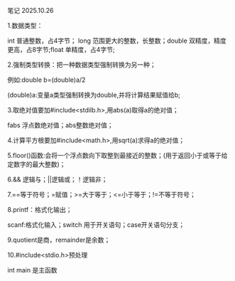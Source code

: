 笔记 2025.10.26

1.数据类型：

int  普通整数，占4字节； long  范围更大的整数，长整数；double  双精度，精度更高，占8字节;float  单精度，占4字节;

2.强制类型转换：把一种数据类型强制转换为另一种；

例如:double b=(double)a/2

(double)a:变量a类型强制转换为double,并将计算结果赋值给b;

3.取绝对值要加#include<stdilb.h>,用abs(a)取得a的绝对值；

fabs 浮点数绝对值；abs整数绝对值；

4.计算平方根要加#include<math.h>,用sqrt(a)求得a的绝对值；

5.floor()函数:会将一个浮点数向下取整到最接近的整数；(用于返回小于或等于给定数字的最大整数)；

6.&& 逻辑与；||逻辑或；！逻辑非；

7.==等于符号；=赋值；>=大于等于；<=小于等于；!=不等于符号；

8.printf：格式化输出；

scanf:格式化输入；switch 用于开关语句；case开关语句分支；

9.quotient是商，remainder是余数；

10.#include<stdio.h>预处理

int main 是主函数



